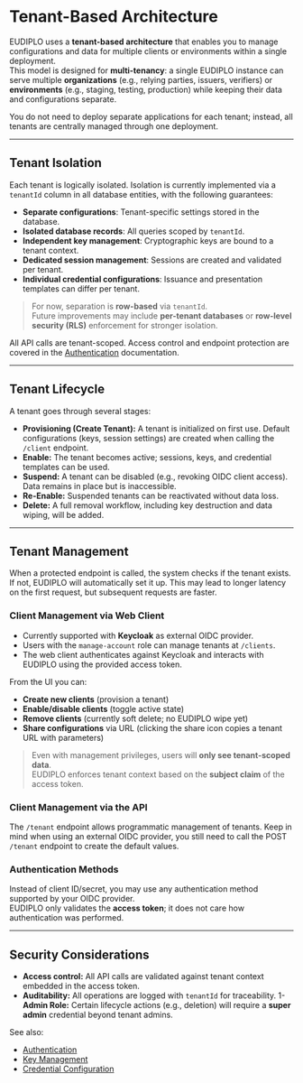 # Tenant-Based Architecture

EUDIPLO uses a **tenant-based architecture** that enables you to manage configurations and data for multiple clients or environments within a single deployment.  
This model is designed for **multi-tenancy**: a single EUDIPLO instance can serve multiple **organizations** (e.g., relying parties, issuers, verifiers) or **environments** (e.g., staging, testing, production) while keeping their data and configurations separate.

You do not need to deploy separate applications for each tenant; instead, all tenants are centrally managed through one deployment.

---

## Tenant Isolation

Each tenant is logically isolated. Isolation is currently implemented via a `tenantId` column in all database entities, with the following guarantees:

- **Separate configurations**: Tenant-specific settings stored in the database.
- **Isolated database records**: All queries scoped by `tenantId`.
- **Independent key management**: Cryptographic keys are bound to a tenant context.
- **Dedicated session management**: Sessions are created and validated per tenant.
- **Individual credential configurations**: Issuance and presentation templates can differ per tenant.

> For now, separation is **row-based** via `tenantId`.  
> Future improvements may include **per-tenant databases** or **row-level security (RLS)** enforcement for stronger isolation.

All API calls are tenant-scoped. Access control and endpoint protection are covered in the [Authentication](../api/authentication.md) documentation.

---

## Tenant Lifecycle

A tenant goes through several stages:

- **Provisioning (Create Tenant):** A tenant is initialized on first use. Default configurations (keys, session settings) are created when calling the `/client` endpoint.
- **Enable:** The tenant becomes active; sessions, keys, and credential templates can be used.
- **Suspend:** A tenant can be disabled (e.g., revoking OIDC client access). Data remains in place but is inaccessible.
- **Re-Enable:** Suspended tenants can be reactivated without data loss.
- **Delete:** A full removal workflow, including key destruction and data wiping, will be added.

---

## Tenant Management

When a protected endpoint is called, the system checks if the tenant exists. If not, EUDIPLO will automatically set it up. This may lead to longer latency on the first request, but subsequent requests are faster.

### Client Management via Web Client

- Currently supported with **Keycloak** as external OIDC provider.
- Users with the `manage-account` role can manage tenants at `/clients`.
- The web client authenticates against Keycloak and interacts with EUDIPLO using the provided access token.

From the UI you can:

- **Create new clients** (provision a tenant)
- **Enable/disable clients** (toggle active state)
- **Remove clients** (currently soft delete; no EUDIPLO wipe yet)
- **Share configurations** via URL (clicking the share icon copies a tenant URL with parameters)

> Even with management privileges, users will **only see tenant-scoped data**.  
> EUDIPLO enforces tenant context based on the **subject claim** of the access token.

### Client Management via the API

The `/tenant` endpoint allows programmatic management of tenants. Keep in mind when using an external OIDC provider, you still need to call the POST `/tenant` endpoint to create the default values.

### Authentication Methods

Instead of client ID/secret, you may use any authentication method supported by your OIDC provider.  
EUDIPLO only validates the **access token**; it does not care how authentication was performed.

---

## Security Considerations

- **Access control:** All API calls are validated against tenant context embedded in the access token.
- **Auditability:** All operations are logged with `tenantId` for traceability.
  1- **Admin Role:** Certain lifecycle actions (e.g., deletion) will require a **super admin** credential beyond tenant admins.

See also:

- [Authentication](../api/authentication.md)
- [Key Management](./key-management.md)
- [Credential Configuration](../getting-started/issuance/credential-configuration.md)
